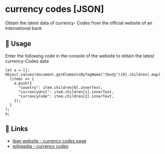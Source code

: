 # currency codes [JSON]

Obtain the latest data of currency- Codes from the official website of an international bank



## 🔨 Usage
Enter the following code in the console of the website to obtain the latest currency-Codes data

```
let a = [];
Object.values(document.getElementsByTagName("tbody")[0].children).map(
  (item) => {
    a.push({
      "country": item.children[0].innerText,
      "currencyUnit": item.children[1].innerText,
      "currencyCode": item.children[2].innerText,
    });
  }
);
a;
```

## 🔗 Links

- [iban website - currency codes page](https://www.iban.hk/currency-codes)
- [wikipedia - currency codes](https://zh.m.wikipedia.org/zh-hans/ISO_4217)
